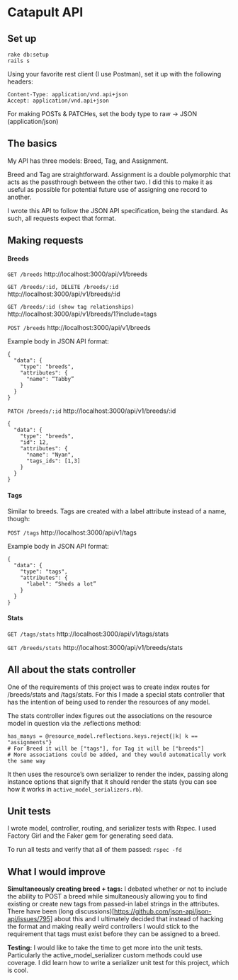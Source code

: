 # Catapult API 

## Set up

```
rake db:setup
rails s
```

Using your favorite rest client (I use Postman), set it up with the following headers:
```
Content-Type: application/vnd.api+json
Accept: application/vnd.api+json
```
For making POSTs & PATCHes, set the body type to raw -> JSON (application/json)

## The basics

My API has three models: Breed, Tag, and Assignment.

Breed and Tag are straightforward. Assignment is a double polymorphic that acts as the passthrough between the other two. I did this to make it as useful as possible for potential future use of assigning one record to another.

I wrote this API to follow the JSON API specification, being the standard. As such, all requests expect that format.


## Making requests

#### Breeds

`GET /breeds`
http://localhost:3000/api/v1/breeds

`GET /breeds/:id, DELETE /breeds/:id`
http://localhost:3000/api/v1/breeds/:id

`GET /breeds/:id (show tag relationships)`
http://localhost:3000/api/v1/breeds/1?include=tags

`POST /breeds`
http://localhost:3000/api/v1/breeds

Example body in JSON API format:
```
{
  "data": {
    "type": "breeds",
    "attributes": {
      "name": “Tabby”
    }
  }
}
```

`PATCH /breeds/:id`
http://localhost:3000/api/v1/breeds/:id

```
{
  "data": {
    "type": "breeds",
    "id": 12,
    "attributes": {
      "name": "Nyan",
      "tags_ids": [1,3]
    }
  }
}
```

#### Tags
Similar to breeds. Tags are created with a label attribute instead of a name, though:

`POST /tags`
http://localhost:3000/api/v1/tags

Example body in JSON API format:
```
{
  "data": {
    "type": "tags",
    "attributes": {
      "label": “Sheds a lot”
    }
  }
}
```

#### Stats

`GET /tags/stats`
http://localhost:3000/api/v1/tags/stats

`GET /breeds/stats`
http://localhost:3000/api/v1/breeds/stats


## All about the stats controller

One of the requirements of this project was to create index routes for /breeds/stats and /tags/stats. For this I made a special stats controller that has the intention of being used to render the resources of any model.

The stats controller index figures out the associations on the resource model in question via the .reflections method:
```
has_manys = @resource_model.reflections.keys.reject{|k| k == "assignments"}
# For Breed it will be ["tags"], for Tag it will be ["breeds"]
# More associations could be added, and they would automatically work the same way

```
It then uses the resource’s own serializer to render the index, passing along instance options that signify that it should render the stats (you can see how it works in `active_model_serializers.rb`).


## Unit tests

I wrote model, controller, routing, and serializer tests with Rspec. I used Factory Girl and the Faker gem for generating seed data.

To run all tests and verify that all of them passed:
`rspec -fd`


## What I would improve

**Simultaneously creating breed + tags:** I debated whether or not to include the ability to POST a breed while simultaneously allowing you to find existing or create new tags from passed-in label strings in the attributes. There have been (long discussions)[https://github.com/json-api/json-api/issues/795] about this and I ultimately decided that instead of hacking the format and making really weird controllers I would stick to the requirement that tags must exist before they can be assigned to a breed.

**Testing:** I would like to take the time to get more into the unit tests. Particularly the active_model_serializer custom methods could use coverage. I did learn how to write a serializer unit test for this project, which is cool.
